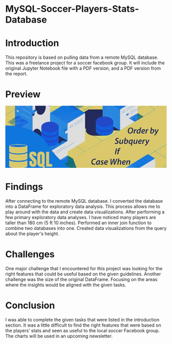 # MySQL-Soccer-Players-Stats-Database

# Introduction

This repository is based on pulling data from a remote MySQL database. This was a freelance project for a soccer facebook group. It will include the original Jupyter Notebook file with a PDF version, and a PDF version from the report.   

# Preview

![Preview of this project.](https://github.com/micgonzalez/MySQL-Soccer-Players-Stats-Database/blob/main/SQL_data_science.jpg)


# Findings

After connecting to the remote MySQL database. I converted the database into a DataFrame for exploratory data analysis. This process allows me to play around with the data and create data visualizations. After performing a few primary exploratory data analyses. I have noticed many players are taller than 180 cm (5 ft 10 inches). Performed an inner join function to combine two databases into one. Created data visualizations from the query about the player's height.

# Challenges

One major challenge that I encountered for this project was looking for the right features that could be useful based on the given guidelines. Another challenge was the size of the original DataFrame. Focusing on the areas where the insights would be aligned with the given tasks. 

# Conclusion

I was able to complete the given tasks that were listed in the introduction section. It was a little difficult to find the right features that were based on the players’ stats and seen as useful to the local soccer Facebook group. The charts will be used in an upcoming newsletter.
